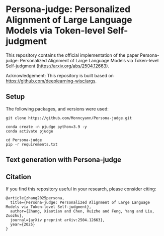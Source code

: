 # Persona-judge: Personalized Alignment of Large Language Models via Token-level Self-judgment
This repository contains the official implementation of the paper Persona-judge: Personalized Alignment of Large Language Models via Token-level Self-judgment (https://arxiv.org/abs/2504.12663).

Acknowledgement: This repository is built based on https://github.com/deeplearning-wisc/args.

## Setup
The following packages, and versions were used:

```bash=
git clone https://github.com/Monncyann/Persona-judge.git

conda create -n pjudge python=3.9 -y
conda activate pjudge

cd Persona-judge
pip -r requirements.txt
```

## Text generation with Persona-judge

## Citation

If you find this repository useful in your research, please consider citing:

```
@article{zhang2025persona,
  title={Persona-judge: Personalized Alignment of Large Language Models via Token-level Self-judgment},
  author={Zhang, Xiaotian and Chen, Ruizhe and Feng, Yang and Liu, Zuozhu},
  journal={arXiv preprint arXiv:2504.12663},
  year={2025}
}
```
